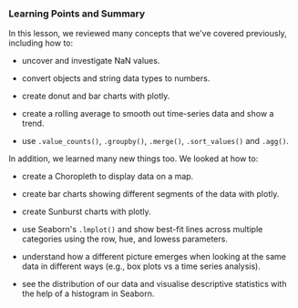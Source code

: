### Learning Points and Summary
In this lesson, we reviewed many concepts that we've covered previously, including how to:

- uncover and investigate NaN values.

- convert objects and string data types to numbers.

- create donut and bar charts with plotly.

- create a rolling average to smooth out time-series data and show a trend.

- use `.value_counts()`, `.groupby()`, `.merge()`, `.sort_values()` and `.agg()`.



In addition, we learned many new things too. We looked at how to:

- create a Choropleth to display data on a map.

- create bar charts showing different segments of the data with plotly.

- create Sunburst charts with plotly.

- use Seaborn's `.lmplot()` and show best-fit lines across multiple categories using the row, hue, and lowess parameters.

- understand how a different picture emerges when looking at the same data in different ways (e.g., box plots vs a time series analysis).

- see the distribution of our data and visualise descriptive statistics with the help of a histogram in Seaborn.